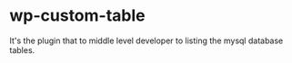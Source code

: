 # wp-custom-table
It's the plugin that to middle level developer to listing the mysql database tables.
